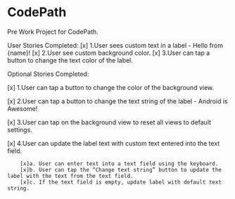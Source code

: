 # CodePath
Pre Work Project for CodePath.

User Stories Completed:
[x] 1.User sees custom text in a label - Hello from {name}!
[x] 2.User see custom background color.
[x] 3.User can tap a button to change the text color of the label.

Optional Stories Completed:

[x] 1.User can tap a button to change the color of the background view.

[x] 2.User can tap a button to change the text string of the label - Android is Awesome!

[x] 3.User can tap on the background view to reset all views to default settings.

[x] 4.User can update the label text with custom text entered into the text field.

        [x]a. User can enter text into a text field using the keyboard.
        [x]b. User can tap the “Change text string” button to update the label with the text from the text field.
        [x]c. If the text field is empty, update label with default text string.
        
        
        
  
